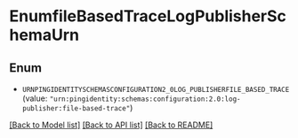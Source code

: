 # EnumfileBasedTraceLogPublisherSchemaUrn

## Enum


* `URNPINGIDENTITYSCHEMASCONFIGURATION2_0LOG_PUBLISHERFILE_BASED_TRACE` (value: `"urn:pingidentity:schemas:configuration:2.0:log-publisher:file-based-trace"`)


[[Back to Model list]](../README.md#documentation-for-models) [[Back to API list]](../README.md#documentation-for-api-endpoints) [[Back to README]](../README.md)


